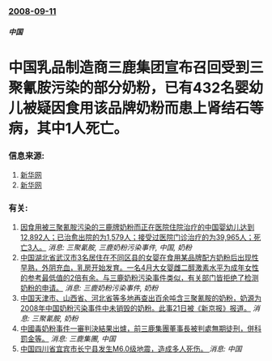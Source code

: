 ### [2008-09-11](/news/2008/09/11/index.md)

##### 中国
# 中国乳品制造商三鹿集团宣布召回受到三聚氰胺污染的部分奶粉，已有432名婴幼儿被疑因食用该品牌奶粉而患上肾结石等病，其中1人死亡。




### 信息来源:

1. [新华网](http://news.bbc.co.uk/chinese/simp/hi/newsid_7610000/newsid_7613700/7613737.stm)
2. [新华网](http://news.xinhuanet.com/newscenter/2008-09/11/content_9930160.htm)

### 有关:

1. [因食用被三聚氰胺污染的三鹿牌奶粉而正在医院住院治疗的中国婴幼儿达到12,892人；已治愈出院的为1,579人；接受过医院门诊治疗的为39,965人；死亡3人。](/news/2008/09/21/因食用被三聚氰胺污染的三鹿牌奶粉而正在医院住院治疗的中国婴幼儿达到12892人-已治愈出院的为1579人-接受过医院.md) _消息: 三聚氰胺, 三鹿奶粉污染事件, 中国, 奶粉_
2. [ 中国湖北省武汉市3名居住在不同区县的女婴在食用某品牌配方奶粉后出现性早熟，外阴充血，乳房开始发育。一名4月大女婴雌二醇激素水平为成年女性的参考最低值的2倍有余。与三鹿奶粉污染事件类似，有关部门皆拒绝了检测奶粉的申请。](/news/2010/08/5/中国湖北省武汉市3名居住在不同区县的女婴在食用某品牌配方奶粉后出现性早熟-外阴充血-乳房开始发育-一名4月大女婴雌二醇.md) _消息: 三鹿奶粉污染事件, 奶粉_
3. [ 中国天津市、山西省、河北省等多地再查出百余吨含三聚氰胺的奶粉，奶源为2008年中国奶粉污染事件中未销毁的奶粉。此事21日被《新京报》报道。](/news/2010/08/21/中国天津市-山西省-河北省等多地再查出百余吨含三聚氰胺的奶粉-奶源为2008年中国奶粉污染事件中未销毁的奶粉-此事21.md) _消息: 三聚氰胺, 奶粉_
4. [中國毒奶粉事件一審判決結果出爐，前三鹿集團董事長被判處無期徒刑，併科罰金等。](/news/2009/01/22/中國毒奶粉事件一審判決結果出爐-前三鹿集團董事長被判處無期徒刑-併科罰金等.md) _消息: 三鹿集團, 中国_
5. [中国四川省宜宾市长宁县发生M6.0级地震，造成多人死伤。 ](/news/2019/06/17/中国四川省宜宾市长宁县发生M60级地震-造成多人死伤.md) _消息: 中国_
